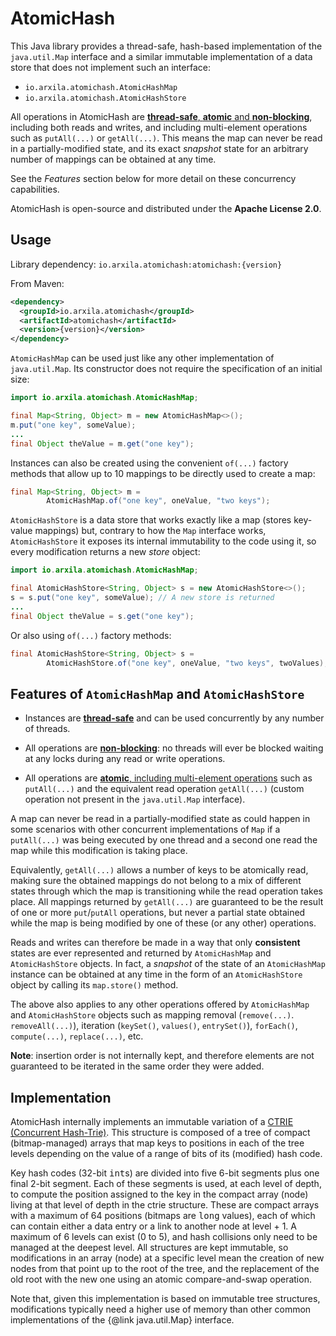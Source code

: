 AtomicHash
==========

This Java library provides a thread-safe, hash-based implementation of the `java.util.Map` interface and
a similar immutable implementation of a data store that does not implement such an interface:

  * `io.arxila.atomichash.AtomicHashMap`
  * `io.arxila.atomichash.AtomicHashStore`

All operations in AtomicHash are <ins>**thread-safe**, **atomic** and **non-blocking**</ins>, including both reads
and writes, and including multi-element operations such as `putAll(...)` or `getAll(...)`. This means the map can
never be read in a partially-modified state, and its exact _snapshot_ state for an arbitrary number of mappings can
be obtained at any time.

See the _Features_ section below for more detail on these concurrency capabilities.

AtomicHash is open-source and distributed under the **Apache License 2.0**.

Usage
-----

Library dependency: `io.arxila.atomichash:atomichash:{version}`

From Maven:
```xml
<dependency>
  <groupId>io.arxila.atomichash</groupId>
  <artifactId>atomichash</artifactId>
  <version>{version}</version>
</dependency>
```

`AtomicHashMap` can be used just like any other implementation of `java.util.Map`. Its constructor does not
require the specification of an initial size:

```java
import io.arxila.atomichash.AtomicHashMap;

final Map<String, Object> m = new AtomicHashMap<>();
m.put("one key", someValue);
...
final Object theValue = m.get("one key");
```

Instances can also be created using the convenient `of(...)` factory methods that allow up to 10 mappings to
be directly used to create a map:
```java
final Map<String, Object> m = 
        AtomicHashMap.of("one key", oneValue, "two keys");
```

`AtomicHashStore` is a data store that works exactly like a map (stores key-value mappings) but, contrary to how
the `Map` interface works, `AtomicHashStore` it exposes its internal immutability to the code using it, so every
modification returns a new _store_ object:
```java
import io.arxila.atomichash.AtomicHashMap;

final AtomicHashStore<String, Object> s = new AtomicHashStore<>();
s = s.put("one key", someValue); // A new store is returned
...
final Object theValue = s.get("one key");
```

Or also using `of(...)` factory methods:
```java
final AtomicHashStore<String, Object> s = 
        AtomicHashStore.of("one key", oneValue, "two keys", twoValues);
```



Features of `AtomicHashMap` and `AtomicHashStore`
-------------------------------------------------

* Instances are <ins>**thread-safe**</ins> and can be used concurrently by any number of threads.

* All operations are <ins>**non-blocking**</ins>: no threads will ever be blocked waiting at any locks during any 
read or write operations.

* All operations are <ins>**atomic**, including multi-element operations</ins> such as `putAll(...)` and the
equivalent read operation `getAll(...)` (custom operation not present in the `java.util.Map` interface).

A map can never be read in a partially-modified state as could happen in some scenarios with other concurrent
implementations of `Map` if a `putAll(...)` was being executed by one thread and a second one read the map
while this modification is taking place.

Equivalently, `getAll(...)` allows a number of keys to be atomically read, making sure the obtained mappings do
not belong to a mix of different states through which the map is transitioning while the read operation
takes place. All mappings returned by `getAll(...)` are guaranteed to be the result of one or
more `put`/`putAll` operations, but never a partial state obtained while the map is being modified by one
of these (or any other) operations.

Reads and writes can therefore be made in a way that only **consistent** states are ever represented and returned
by `AtomicHashMap` and `AtomicHashStore` objects. In fact, a _snapshot_ of the state of an `AtomicHashMap`
instance can be obtained at any time in the form of an `AtomicHashStore` object by calling its `map.store()`
method.

The above also applies to any other operations offered by `AtomicHashMap` and `AtomicHashStore` objects such as
mapping removal (`remove(...)`. `removeAll(...)`), iteration (`keySet()`, `values()`, `entrySet()`), 
`forEach()`, `compute(...)`, `replace(...)`, etc.

**Note**: insertion order is not internally kept, and therefore elements are not guaranteed to be iterated in the
same order they were added.

Implementation
--------------

AtomicHash internally implements an immutable variation of
a [CTRIE (Concurrent Hash-Trie)](https://en.wikipedia.org/wiki/Ctrie). This structure is composed of a tree of
compact (bitmap-managed) arrays that map keys to positions in each of the tree levels depending on the value of
a range of bits of its (modified) hash code.

Key hash codes (32-bit <kbd>int</kbd>s) are divided into five 6-bit segments plus one final 2-bit segment. Each
of these segments is used, at each level of depth, to compute the position assigned to the key in the compact array
(node) living at that level of depth in the ctrie structure. These are compact arrays with a maximum of 64 positions
(bitmaps are <kbd>long</kbd> values), each of which can contain either a data entry or a link to another node
at level + 1. A maximum of 6 levels can exist (0 to 5), and hash collisions only need to be managed at the deepest
level. All structures are kept immutable, so modifications in an array (node) at a specific level mean the creation
of new nodes from that point up to the root of the tree, and the replacement of the old root with the new one
using an atomic compare-and-swap operation.

Note that, given this implementation is based on immutable tree structures, modifications typically need a higher
use of memory than other common implementations of the {@link java.util.Map} interface.
